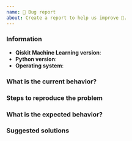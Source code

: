```yaml
---
name: 🐛 Bug report
about: Create a report to help us improve 🤔.
---
```


<!-- ⚠️ If you do not respect this template, your issue will be closed -->
<!-- ⚠️ Make sure to browse the opened and closed issues -->

### Information

- **Qiskit Machine Learning version**:
- **Python version**:
- **Operating system**:

### What is the current behavior?



### Steps to reproduce the problem



### What is the expected behavior?



### Suggested solutions


